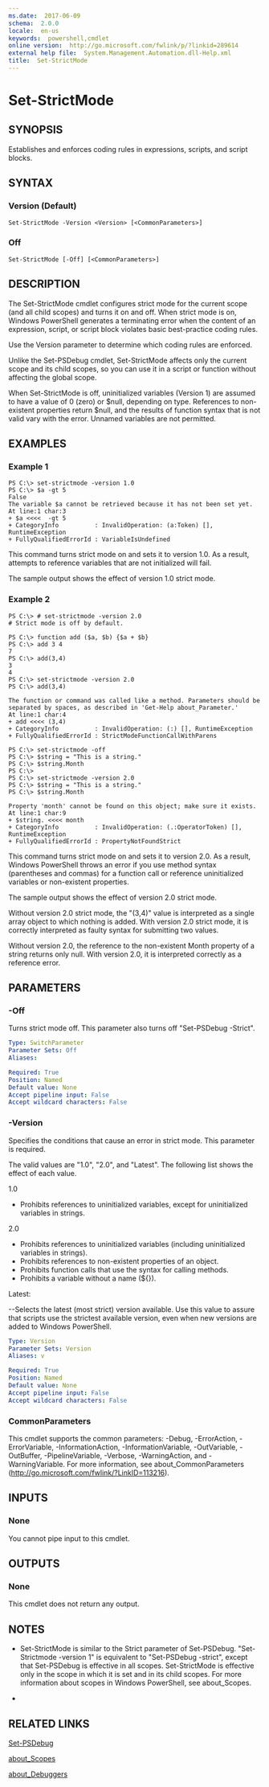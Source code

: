 ```yaml
---
ms.date:  2017-06-09
schema:  2.0.0
locale:  en-us
keywords:  powershell,cmdlet
online version:  http://go.microsoft.com/fwlink/p/?linkid=289614
external help file:  System.Management.Automation.dll-Help.xml
title:  Set-StrictMode
---
```


# Set-StrictMode

## SYNOPSIS
Establishes and enforces coding rules in expressions, scripts, and script blocks.

## SYNTAX

### Version (Default)
```
Set-StrictMode -Version <Version> [<CommonParameters>]
```

### Off
```
Set-StrictMode [-Off] [<CommonParameters>]
```

## DESCRIPTION
The Set-StrictMode cmdlet configures strict mode for the current scope (and all child scopes) and turns it on and off.
When strict mode is on, Windows PowerShell generates a terminating error when the content of an expression, script, or script block violates basic best-practice coding rules.

Use the Version parameter to determine which coding rules are enforced.

Unlike the Set-PSDebug cmdlet, Set-StrictMode affects only the current scope and its child scopes, so you can use it in a script or function without affecting the global scope.

When Set-StrictMode is off, uninitialized variables (Version 1) are assumed to have a value of 0 (zero) or $null, depending on type.
References to non-existent properties return $null, and the results of function syntax that is not valid vary with the error.
Unnamed variables are not permitted.

## EXAMPLES

### Example 1
```
PS C:\> set-strictmode -version 1.0
PS C:\> $a -gt 5
False
The variable $a cannot be retrieved because it has not been set yet.
At line:1 char:3
+ $a <<<<  -gt 5
+ CategoryInfo          : InvalidOperation: (a:Token) [], RuntimeException
+ FullyQualifiedErrorId : VariableIsUndefined
```

This command turns strict mode on and sets it to version 1.0.
As a result, attempts to reference variables that are not initialized will fail.

The sample output shows the effect of version 1.0 strict mode.

### Example 2
```
PS C:\> # set-strictmode -version 2.0
# Strict mode is off by default.

PS C:\> function add ($a, $b) {$a + $b}
PS C:\> add 3 4
7
PS C:\> add(3,4)
3
4
PS C:\> set-strictmode -version 2.0
PS C:\> add(3,4)

The function or command was called like a method. Parameters should be separated by spaces, as described in 'Get-Help about_Parameter.'
At line:1 char:4
+ add <<<< (3,4)
+ CategoryInfo          : InvalidOperation: (:) [], RuntimeException
+ FullyQualifiedErrorId : StrictModeFunctionCallWithParens

PS C:\> set-strictmode -off
PS C:\> $string = "This is a string."
PS C:\> $string.Month
PS C:\>
PS C:\> set-strictmode -version 2.0
PS C:\> $string = "This is a string."
PS C:\> $string.Month

Property 'month' cannot be found on this object; make sure it exists.
At line:1 char:9
+ $string. <<<< month
+ CategoryInfo          : InvalidOperation: (.:OperatorToken) [], RuntimeException
+ FullyQualifiedErrorId : PropertyNotFoundStrict
```

This command turns strict mode on and sets it to version 2.0.
As a result, Windows PowerShell throws an error if you use method syntax (parentheses and commas) for a function call or reference uninitialized variables or non-existent properties.

The sample output shows the effect of version 2.0 strict mode.

Without version 2.0 strict mode, the "(3,4)" value is interpreted as a single array object to which nothing is added.
With version 2.0 strict mode, it is correctly interpreted as faulty syntax for submitting two values.

Without version 2.0, the reference to the non-existent Month property of a string returns only null.
With version 2.0, it is interpreted correctly as a reference error.

## PARAMETERS

### -Off
Turns strict mode off.
This parameter also turns off "Set-PSDebug -Strict".

```yaml
Type: SwitchParameter
Parameter Sets: Off
Aliases: 

Required: True
Position: Named
Default value: None
Accept pipeline input: False
Accept wildcard characters: False
```

### -Version
Specifies the conditions that cause an error in strict mode.
This parameter is required.

The valid values are "1.0", "2.0", and "Latest".
The following list shows the effect of each value.

1.0

- Prohibits references to uninitialized variables, except for uninitialized variables in strings.

2.0

- Prohibits references to uninitialized variables (including uninitialized variables in strings).
- Prohibits references to non-existent properties of an object.
- Prohibits function calls that use the syntax for calling methods.
- Prohibits a variable without a name (${}).

Latest:

--Selects the latest (most strict) version available.  Use this value to assure that scripts use the strictest available version, even when new versions are added to Windows PowerShell.

```yaml
Type: Version
Parameter Sets: Version
Aliases: v

Required: True
Position: Named
Default value: None
Accept pipeline input: False
Accept wildcard characters: False
```

### CommonParameters
This cmdlet supports the common parameters: -Debug, -ErrorAction, -ErrorVariable, -InformationAction, -InformationVariable, -OutVariable, -OutBuffer, -PipelineVariable, -Verbose, -WarningAction, and -WarningVariable. For more information, see about_CommonParameters (http://go.microsoft.com/fwlink/?LinkID=113216).

## INPUTS

### None
You cannot pipe input to this cmdlet.

## OUTPUTS

### None
This cmdlet does not return any output.

## NOTES
* Set-StrictMode is similar to the Strict parameter of Set-PSDebug. "Set-Strictmode -version 1" is equivalent to "Set-PSDebug -strict", except that Set-PSDebug is effective in all scopes. Set-StrictMode is effective only in the scope in which it is set and in its child scopes. For more information about scopes in Windows PowerShell, see about_Scopes.

*

## RELATED LINKS

[Set-PSDebug](Set-PSDebug.md)

[about_Scopes](About/about_scopes.md)

[about_Debuggers](About/about_Debuggers.md)

